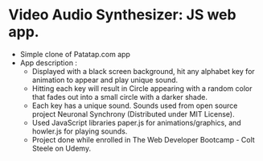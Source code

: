 # Video Audio Synthesizer: JS web app.

- Simple clone of Patatap.com app
- App description :
  - Displayed with a black screen background, hit any alphabet key for animation to appear and play unique sound.
  - Hitting each key will result in Circle appearing with a random color that fades out into a small circle with a darker shade.
  - Each key has a unique sound. Sounds used from open source project Neuronal Synchrony (Distributed under MIT License).
  - Used JavaScript libraries paper.js for animations/graphics, and howler.js for playing sounds.
  - Project done while enrolled in The Web Developer Bootcamp - Colt Steele on Udemy.
